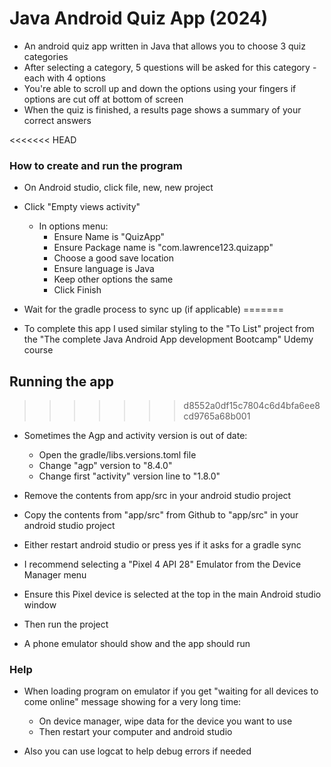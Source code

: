# Java Android Quiz App (2024)

* An android quiz app written in Java that allows you to choose 3 quiz categories
* After selecting a category, 5 questions will be asked for this category - each with 4 options
* You're able to scroll up and down the options using your fingers if options are cut off at bottom of screen
* When the quiz is finished, a results page shows a summary of your correct answers

<<<<<<< HEAD
### How to create and run the program
* On Android studio, click file, new, new project
* Click "Empty views activity"
    * In options menu:
        * Ensure Name is "QuizApp"
		* Ensure Package name is "com.lawrence123.quizapp"
		* Choose a good save location
		* Ensure language is Java
		* Keep other options the same
		* Click Finish
		
* Wait for the gradle process to sync up (if applicable)
=======
* To complete this app I used similar styling to the "To List" project from the "The complete Java Android App development Bootcamp" Udemy course

## Running the app
>>>>>>> d8552a0df15c7804c6d4bfa6ee8cd9765a68b001

* Sometimes the Agp and activity version is out of date:
    * Open the gradle/libs.versions.toml file
	* Change "agp" version to "8.4.0"
	* Change first "activity" version line to "1.8.0"

* Remove the contents from app/src in your android studio project
	
* Copy the contents from "app/src" from Github to "app/src" in your android studio project

* Either restart android studio or press yes if it asks for a gradle sync

* I recommend selecting a "Pixel 4 API 28" Emulator from the Device Manager menu

* Ensure this Pixel device is selected at the top in the main Android studio window

* Then run the project

* A phone emulator should show and the app should run

### Help

* When loading program on emulator if you get "waiting for all devices to come online" message showing for a very long time:
    * On device manager, wipe data for the device you want to use
	* Then restart your computer and android studio

* Also you can use logcat to help debug errors if needed